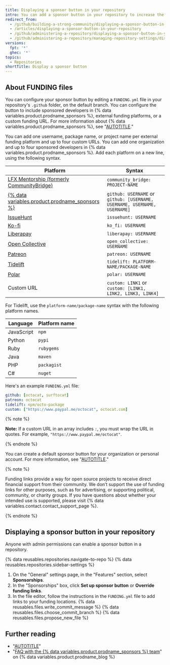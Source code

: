 ```yaml
---
title: Displaying a sponsor button in your repository
intro: You can add a sponsor button in your repository to increase the visibility of funding options for your open source project.
redirect_from:
  - /github/building-a-strong-community/displaying-a-sponsor-button-in-your-repository
  - /articles/displaying-a-sponsor-button-in-your-repository
  - /github/administering-a-repository/displaying-a-sponsor-button-in-your-repository
  - /github/administering-a-repository/managing-repository-settings/displaying-a-sponsor-button-in-your-repository
versions:
  fpt: '*'
  ghec: '*'
topics:
  - Repositories
shortTitle: Display a sponsor button
---
```

## About FUNDING files

You can configure your sponsor button by editing a `FUNDING.yml` file in your repository's `.github` folder, on the default branch. You can configure the button to include sponsored developers in {% data variables.product.prodname_sponsors %}, external funding platforms, or a custom funding URL. For more information about {% data variables.product.prodname_sponsors %}, see "[AUTOTITLE](/sponsors/getting-started-with-github-sponsors/about-github-sponsors)."

You can add one username, package name, or project name per external funding platform and up to four custom URLs. You can add one organization and up to four sponsored developers in {% data variables.product.prodname_sponsors %}. Add each platform on a new line, using the following syntax.

Platform | Syntax
-------- | -----
[LFX Mentorship (formerly CommunityBridge)](https://lfx.linuxfoundation.org/tools/mentorship) | `community_bridge: PROJECT-NAME`
[{% data variables.product.prodname_sponsors %}](https://github.com/sponsors) | `github: USERNAME` or `github: [USERNAME, USERNAME, USERNAME, USERNAME]`
[IssueHunt](https://issuehunt.io/) | `issuehunt: USERNAME`
[Ko-fi](https://ko-fi.com/) | `ko_fi: USERNAME`
[Liberapay](https://en.liberapay.com/) | `liberapay: USERNAME`
[Open Collective](https://opencollective.com/) | `open_collective: USERNAME`
[Patreon](https://www.patreon.com/) | `patreon: USERNAME`
[Tidelift](https://tidelift.com/) | `tidelift: PLATFORM-NAME/PACKAGE-NAME`
[Polar](https://www.polar.sh/) | `polar: USERNAME`
Custom URL | `custom: LINK1` or `custom: [LINK1, LINK2, LINK3, LINK4]`

For Tidelift, use the `platform-name/package-name` syntax with the following platform names.

Language | Platform name
-------- | -------------
JavaScript | `npm`
Python | `pypi`
Ruby | `rubygems`
Java | `maven`
PHP | `packagist`
C# | `nuget`

Here's an example `FUNDING.yml` file:

```yaml
github: [octocat, surftocat]
patreon: octocat
tidelift: npm/octo-package
custom: ["https://www.paypal.me/octocat", octocat.com]
```

{% note %}

**Note:** If a custom URL in an array includes `:`, you must wrap the URL in quotes. For example, `"https://www.paypal.me/octocat"`.

{% endnote %}

You can create a default sponsor button for your organization or personal account. For more information, see "[AUTOTITLE](/communities/setting-up-your-project-for-healthy-contributions/creating-a-default-community-health-file)."

{% note %}

Funding links provide a way for open source projects to receive direct financial support from their community. We don’t support the use of funding links for other purposes, such as for advertising, or supporting political, community, or charity groups. If you have questions about whether your intended use is supported, please visit {% data variables.contact.contact_support_page %}.

{% endnote %}

## Displaying a sponsor button in your repository

Anyone with admin permissions can enable a sponsor button in a repository.

{% data reusables.repositories.navigate-to-repo %}
{% data reusables.repositories.sidebar-settings %}
1. On the "General" settings page, in the "Features" section, select **Sponsorships**.
1. In the "Sponsorships" box, click **Set up sponsor button** or **Override funding links**.
1. In the file editor, follow the instructions in the `FUNDING.yml` file to add links to your funding locations.
{% data reusables.files.write_commit_message %}
{% data reusables.files.choose_commit_branch %}
{% data reusables.files.propose_new_file %}

## Further reading

- "[AUTOTITLE](/sponsors/receiving-sponsorships-through-github-sponsors/about-github-sponsors-for-open-source-contributors)"
- "[FAQ with the {% data variables.product.prodname_sponsors %} team](https://github.blog/2019-06-12-faq-with-the-github-sponsors-team/)" on {% data variables.product.prodname_blog %}
